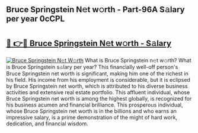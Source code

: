 ## Bruce Springstein N𝚎t w𝚘rth - Part-96A S𝚊lary per year 0cCPL

# <h2><a href="http://gc3r4b.nevu.top/?p=Bruce+Springstein">🔗 👉🔴 Bruce Springstein N𝚎t w𝚘rth - S𝚊lary</a></h2>

[![Bruce Springstein N𝚎t W𝚘rth](https://i.imgur.com/Oavwk0R.jpeg)](http://gc3r4b.nevu.top/?p=Bruce+Springstein)
What is Bruce Springstein n𝚎t w𝚘rth? What is Bruce Springstein s𝚊lary per year?
This financially well-off person's Bruce Springstein net worth is significant, making him one of the richest in his field. His income from his employment is considerable, but it is eclipsed by Bruce Springstein net worth, which is attributed to his diverse business activities and extensive real estate portfolio. This affluent individual, whose Bruce Springstein net worth is among the highest globally, is recognized for his business acumen and financial brilliance. This prosperous individual, whose Bruce Springstein net worth is in the billions and who earns an impressive salary, is a prime demonstration of the might of hard work, dedication, and financial wisdom.
